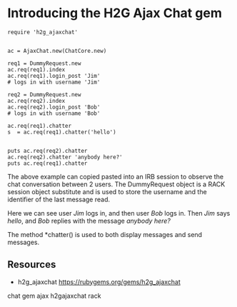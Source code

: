 # Introducing the H2G Ajax Chat gem

    require 'h2g_ajaxchat'


    ac = AjaxChat.new(ChatCore.new)

    req1 = DummyRequest.new
    ac.req(req1).index
    ac.req(req1).login_post 'Jim'
    # logs in with username 'Jim'

    req2 = DummyRequest.new
    ac.req(req2).index
    ac.req(req2).login_post 'Bob'
    # logs in with username 'Bob'

    ac.req(req1).chatter
    s  = ac.req(req1).chatter('hello')


    puts ac.req(req2).chatter
    ac.req(req2).chatter 'anybody here?'
    puts ac.req(req1).chatter


The above example can copied pasted into an IRB session to observe the chat conversation between 2 users. The DummyRequest object is a RACK session object substitute and is used to store the username and the identifier of the last message read.

Here we can see user *Jim* logs in, and then user *Bob* logs in. Then *Jim* says *hello*, and *Bob* replies with the message *anybody here?*

The method *chatter() is used to both display messages and send messages.

## Resources

* h2g_ajaxchat https://rubygems.org/gems/h2g_ajaxchat

chat gem ajax h2gajaxchat rack
